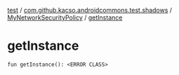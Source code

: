 [test](../../index.md) / [com.github.kacso.androidcommons.test.shadows](../index.md) / [MyNetworkSecurityPolicy](index.md) / [getInstance](.)

# getInstance

`fun getInstance(): <ERROR CLASS>`